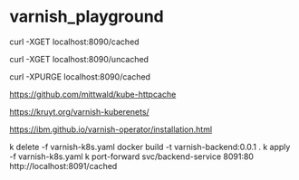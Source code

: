# varnish_playground


curl -XGET localhost:8090/cached

curl -XGET localhost:8090/uncached

curl -XPURGE localhost:8090/cached 

https://github.com/mittwald/kube-httpcache

https://kruyt.org/varnish-kuberenets/

https://ibm.github.io/varnish-operator/installation.html


k delete -f varnish-k8s.yaml
docker build -t varnish-backend:0.0.1 .
k apply -f varnish-k8s.yaml
k port-forward svc/backend-service   8091:80
http://localhost:8091/cached